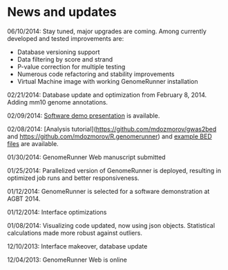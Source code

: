 

News and updates
========================================================

06/10/2014: Stay tuned, major upgrades are coming. Among currently developed and tested improvements are:
- Database versioning support
- Data filtering by score and strand
- P-value correction for multiple testing
- Numerous code refactoring and stability improvements
- Virtual Machine image with working GenomeRunner installation

02/21/2014: Database update and optimization from February 8, 2014. Adding mm10 genome annotations.

02/09/2014: [Software demo presentation](../figures/Dozmorov_GR_software_demo_2014.pdf) is available.

02/08/2014: [Analysis tutorial](https://github.com/mdozmorov/gwas2bed and https://github.com/mdozmorov/R.genomerunner) and [example BED files](https://github.com/mdozmorov/gwas2bed) are available.

01/30/2014: GenomeRunner Web manuscript submitted

01/25/2014: Parallelized version of GenomeRunner is deployed, resulting in optimized job runs and better responsiveness.

01/12/2014: GenomeRunner is selected for a software demonstration at AGBT 2014.

01/12/2014: Interface optimizations

01/08/2014: Visualizing code updated, now using json objects. Statistical calculations made more robust against outliers.

12/10/2013: Interface makeover, database update

12/04/2013: GenomeRunner Web is online
